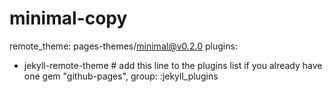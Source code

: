 # minimal-copy
remote_theme: pages-themes/minimal@v0.2.0
plugins:
- jekyll-remote-theme # add this line to the plugins list if you already have one
gem "github-pages", group: :jekyll_plugins
